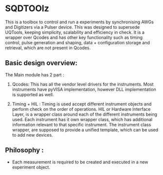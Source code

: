 # SQDTOOlz

This is a toolbox to control and run a experiments by synchronising AWGs and Digitizers via a Pulser device. This was designed to supersede UQTools, keeping simplicity, scalability and efficiency in check. It is a wrapper over Qcodes and has other key functionality such as timing control, pulse generation and shaping, data + configuration storage and retrieval, which are not present in Qcodes.

## Basic design overview:

The Main module has 2 part :

1. Qcodes: This has all the vendor level drivers for the instruments. Most instruments have pyVISA implementation, however DLL implementation is supported as well.

2. Timing + HIL : Timing is used accept different instrument objects and perform check on the order of operations. HIL or Hardware Interface Layer, is a wrapper class around each of the different instruments being used. Each instrument has it own wrapper class, which has additional information relevant to that specific instrument. The instrument class wrapper, are supposed to provide a unified template, which can be used to add new devices.

## Philosophy :

* Each measurement is required to be created and executed in a new experiment object.